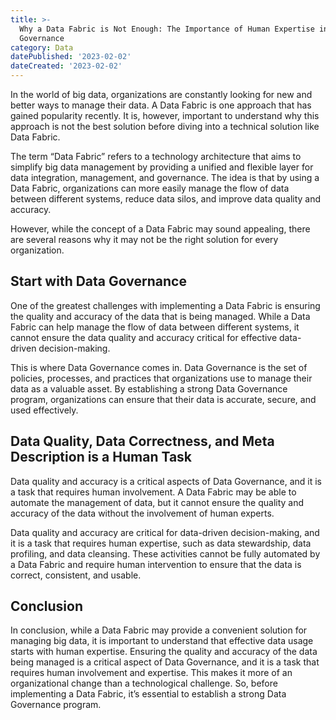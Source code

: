 ```yaml
---
title: >-
  Why a Data Fabric is Not Enough: The Importance of Human Expertise in Data
  Governance
category: Data
datePublished: '2023-02-02'
dateCreated: '2023-02-02'
---
```

In the world of big data, organizations are constantly looking for new and better ways to manage their data. A Data Fabric is one approach that has gained popularity recently. It is, however, important to understand why this approach is not the best solution before diving into a technical solution like Data Fabric. 

The term “Data Fabric” refers to a technology architecture that aims to simplify big data management by providing a unified and flexible layer for data integration, management, and governance. The idea is that by using a Data Fabric, organizations can more easily manage the flow of data between different systems, reduce data silos, and improve data quality and accuracy. 

However, while the concept of a Data Fabric may sound appealing, there are several reasons why it may not be the right solution for every organization. 

## Start with Data Governance 

One of the greatest challenges with implementing a Data Fabric is ensuring the quality and accuracy of the data that is being managed. While a Data Fabric can help manage the flow of data between different systems, it cannot ensure the data quality and accuracy critical for effective data-driven decision-making. 

This is where Data Governance comes in. Data Governance is the set of policies, processes, and practices that organizations use to manage their data as a valuable asset. By establishing a strong Data Governance program, organizations can ensure that their data is accurate, secure, and used effectively. 

## Data Quality, Data Correctness, and Meta Description is a Human Task 

Data quality and accuracy is a critical aspects of Data Governance, and it is a task that requires human involvement. A Data Fabric may be able to automate the management of data, but it cannot ensure the quality and accuracy of the data without the involvement of human experts. 

Data quality and accuracy are critical for data-driven decision-making, and it is a task that requires human expertise, such as data stewardship, data profiling, and data cleansing. These activities cannot be fully automated by a Data Fabric and require human intervention to ensure that the data is correct, consistent, and usable. 

## Conclusion 

In conclusion, while a Data Fabric may provide a convenient solution for managing big data, it is important to understand that effective data usage starts with human expertise. Ensuring the quality and accuracy of the data being managed is a critical aspect of Data Governance, and it is a task that requires human involvement and expertise. This makes it more of an organizational change than a technological challenge. So, before implementing a Data Fabric, it’s essential to establish a strong Data Governance program. 

